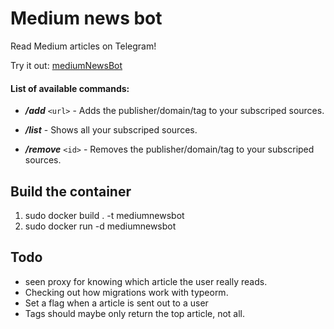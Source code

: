 # Medium news bot

Read Medium articles on Telegram!

Try it out: [mediumNewsBot](https://telegram.me/keiwosle_new_bot)


#### List of available commands:

- ***/add*** `<url>` - Adds the publisher/domain/tag to your subscriped sources.

- ***/list*** - Shows all your subscriped sources.

- ***/remove*** `<id>` - Removes the publisher/domain/tag to your subscriped sources.
  

## Build the container
1. sudo docker build . -t mediumnewsbot
2. sudo docker run -d mediumnewsbot 

## Todo
* seen proxy for knowing which article the user really reads. 
* Checking out how migrations work with typeorm.
* Set a flag when a article is sent out to a user
* Tags should maybe only return the top article, not all.